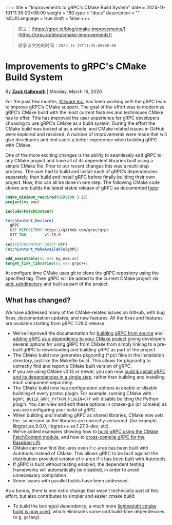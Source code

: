 +++
title = "Improvements to gRPC's CMake Build System"
date = 2024-11-19T11:35:00+08:00
weight = 160
type = "docs"
description = ""
isCJKLanguage = true
draft = false
+++

> 原文：[https://grpc.io/blog/cmake-improvements/](https://grpc.io/blog/cmake-improvements/)
>
> 收录该文档的时间：`2024-11-19T11:35:00+08:00`

# Improvements to gRPC's CMake Build System

By [**Zack Galbreath**](https://github.com/zackgalbreath) | Monday, March 16, 2020



For the past few months, [Kitware Inc.](https://www.kitware.com/) has been working with the gRPC team to improve gRPC’s CMake support. The goal of the effort was to modernize gRPC’s CMake build with the most current features and techniques CMake has to offer. This has improved the user experience for gRPC developers choosing to use gRPC’s CMake as a build system. During the effort the CMake build was looked at as a whole, and CMake related issues in GitHub were explored and resolved. A number of improvements were made that will give developers and end users a better experience when building gRPC with CMake.

One of the more exciting changes is the ability to seamlessly add gRPC to any CMake project and have all of its dependent libraries built using a simple CMake file. Prior to our recent changes this was a multi-step process. The user had to build and install each of gRPC’s dependencies separately, then build and install gRPC before finally building their own project. Now, this can all be done in one step. The following CMake code clones and builds the latest stable release of gRPC as documented [here](https://github.com/grpc/grpc/blob/master/src/cpp/README.md#cmake):

```cmake
cmake_minimum_required(VERSION 3.15)
project(my_exe)

include(FetchContent)

FetchContent_Declare(
  gRPC
  GIT_REPOSITORY https://github.com/grpc/grpc
  GIT_TAG        v1.28.0
  )
set(FETCHCONTENT_QUIET OFF)
FetchContent_MakeAvailable(gRPC)

add_executable(my_exe my_exe.cc)
target_link_libraries(my_exe grpc++)
```

At configure time CMake uses git to clone the gRPC repository using the specified tag. Then gRPC will be added to the current CMake project via [add_subdirectory](https://cmake.org/cmake/help/latest/command/add_subdirectory.html) and built as part of the project.

## What has changed?

We have addressed many of the CMake-related issues on GitHub, with bug fixes, documentation updates, and new features. All the fixes and features are available starting from gRPC 1.28.0 release.

- We’ve improved the documentation for [building gRPC from source](https://github.com/grpc/grpc/blob/master/BUILDING.md) and [adding gRPC as a dependency to your CMake project](https://github.com/grpc/grpc/blob/master/src/cpp/README.md#cmake) giving developers several options for using gRPC from CMake from simply linking to a pre-built gRPC to downloading and building gRPC as part of the project.
- The CMake build now generates pkgconfig (*.pc) files in the installation directory, just like the Makefile build. This allows for pkgconfig to correctly find and report a CMake built version of gRPC.
- If you are using CMake v3.13 or newer, you can now [build & install gRPC and its dependencies in a single step](https://github.com/grpc/grpc/blob/master/BUILDING.md#install-after-build), rather than building and installing each component separately.
- The CMake build now has configuration options to enable or disable building of every protoc plugin. For example, running CMake with `-DgRPC_BUILD_GRPC_PYTHON_PLUGIN=OFF` will disable building the Python plugin. You can view and edit these options in cmake-gui (or ccmake) as you are configuring your build of gRPC.
- When building and installing gRPC as shared libraries, CMake now sets the .so version so the libraries are correctly versioned. (for example, libgrpc.so.9.0.0, libgrpc++.so.1.27.0-dev, etc).
- We’ve added examples showing how to [build gRPC using the CMake FetchContent module](https://github.com/grpc/grpc/blob/master/test/distrib/cpp/run_distrib_test_cmake_fetchcontent.sh), and how to [cross-compile gRPC for the Raspberry Pi](https://github.com/grpc/grpc/blob/master/test/distrib/cpp/run_distrib_test_raspberry_pi.sh).
- CMake can now find libc-ares even if c-ares has been built with Autotools instead of CMake. This allows gRPC to be built against the distribution-provided version of c-ares if it has been built with Autotools.
- If gRPC is built without testing enabled, the dependent testing frameworks will automatically be disabled, in order to avoid unnecessary compilation.
- Some issues with parallel builds have been addressed.

As a bonus, there is one extra change that wasn’t technically part of this effort, but also contributes to simpler and easier cmake build:

- To build the boringssl dependency, a much more [lightweight cmake build is now used](https://github.com/grpc/grpc/pull/21527), which eliminates some odd build-time dependencies (e.g. `golang`).
